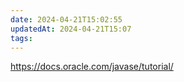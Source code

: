 ```yaml
---
date: 2024-04-21T15:02:55
updatedAt: 2024-04-21T15:07
tags: 
---
```

https://docs.oracle.com/javase/tutorial/